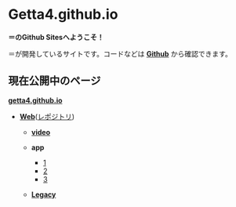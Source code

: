 # Getta4.github.io
**＝のGithub Sitesへようこそ！**

＝が開発しているサイトです。コードなどは **[Github](https://github.com/getta4/getta4.github.io)** から確認できます。

## 現在公開中のページ

**[getta4.github.io](https://getta4.github.io)**

* **[Web](https://getta4.github.io/Web "Web")**([レポジトリ](https://github.com/getta4/Web "Githubに飛びます"))
    * **[video](https://getta4.github.io/Web/video "教育版Youtubeから動画を拾って再生できるサイトです。")**

    * **app**
        * [1](https://getta4.github.io/Web/app/1 "テトリスっぽいゲームです")
        * [2](https://getta4.github.io/Web/app/2 "改造版 Iミノだけ流れてきます")
        * [3](https://getta4.github.io/Web/app/2 "改造版 速度が最初のままから変化しません")
    
    * **[Legacy](https://getta4.github.io/Web/Legacy "harhar021.comのアーカイブです。")**
